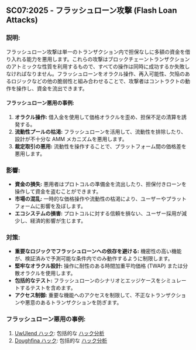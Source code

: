 ## SC07:2025 - フラッシュローン攻撃 (Flash Loan Attacks)

### 説明: 
フラッシュローン攻撃は単一のトランザクション内で担保なしに多額の資金を借り入れる能力を悪用します。これらの攻撃はブロックチェーントランザクションのアトミックな性質を利用するもので、すべての操作は同時に成功するか失敗しなければなりません。フラッシュローンをオラクル操作、再入可能性、欠陥のあるロジックなどの他の脆弱性と組み合わせることで、攻撃者はコントラクトの動作を操作し、資金を流出できます。

#### フラッシュローン悪用の事例:
1. **オラクル操作:** 借入金を使用して価格オラクルを歪め、担保不足の清算を誘発する。
2. **流動性プールの枯渇:** フラッシュローンを活用して、流動性を排除したり、設計が不十分な AMM メカニズムを悪用します。
3. **裁定取引の悪用:** 流動性を操作することで、プラットフォーム間の価格差を悪用します。

### 影響:
- **資金の損失:** 悪用者はプロトコルの準備金を流出したり、担保付きローンを操作して資金を盗むことができます。
- **市場の混乱:** 一時的な価格操作や流動性の枯渇により、ユーザーやプラットフォームに影響を及ぼします。
- **エコシステムの損害:** プロトコルに対する信頼を損ない、ユーザー採用が減少し、経済的影響が生じます。

### 対策:
- **重要なロジックでフラッシュローンへの依存を避ける:** 機密性の高い機能が、検証済みで予測可能な条件内でのみ動作するように制限します。
- **堅牢なオラクル設計:** 操作に耐性のある時間加重平均価格 (TWAP) または分散オラクルを使用します。
- **包括的なテスト:** フラッシュローンのシナリオとエッジケースをシミュレートするテストを含めます。
- **アクセス制御:** 重要な機能へのアクセスを制限して、不正なトランザクションや悪意のあるトランザクションを防ぎます。

### フラッシュローン悪用の事例:
1. [UwUlend ハック](https://blog.solidityscan.com/uwulend-hack-analysis-77eb9181a717): 包括的な [ハック分析](https://blog.solidityscan.com/uwulend-hack-analysis-77eb9181a717)
2. [Doughfina ハック](https://blog.solidityscan.com/doughfina-hack-analysis-685ed56adb19): 包括的な [ハック分析](https://blog.solidityscan.com/doughfina-hack-analysis-685ed56adb19)
